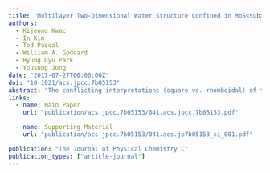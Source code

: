 ```yaml
---
title: "Multilayer Two-Dimensional Water Structure Confined in MoS<sub>2</sub>"
authors:
  - Kijeong Kwac
  - In Kim
  - Tod Pascal
  - William A. Goddard
  - Hyung Gyu Park
  - Yousung Jung
date: "2017-07-27T00:00:00Z"
doi: "10.1021/acs.jpcc.7b05153"
abstract: "The conflicting interpretations (square vs. rhomboidal) of the recent experimental visualization of the two-dimensional (2D) water confined in between two graphene sheets by transmission electron microscopy measurements make it important to clarify how the structure of two-dimensional water depends on the constraining medium. Toward this end, we report here molecular dynamics (MD) simulations to characterize the structure of water confined in between two MoS2 sheets. Unlike graphene, water spontaneously fills the region sandwiched by two MoS2 sheets in ambient conditions to form planar multilayered water structures with up to four layers. These 2D water molecules form a specific pattern in which the square ring structure is formed by four diamonds via H-bonds, while each diamond shares a corner in a perpendicular manner, yielding an intriguing isogonal tiling structure. Comparison of the water structure confined in graphene (flat uncharged surface) vs. MoS2 (ratchet-profiled charged surface) demonstrates that the polarity (charges) of the surface can tailor the density of confined water, which in turn can directly determine the planar ordering of the multilayered water molecules in graphene or MoS2. On the other hand, the intrinsic surface profile (flat vs. ratchet-profiled) plays a minor role in determining the 2D water configuration."
links:
  - name: Main Paper
    url: "publication/acs.jpcc.7b05153/041.acs.jpcc.7b05153.pdf"

  - name: Supporting Material
    url: "publication/acs.jpcc.7b05153/041.acs.jp7b05153_si_001.pdf"

publication: "The Journal of Physical Chemistry C"
publication_types: ["article-journal"]
---
```

